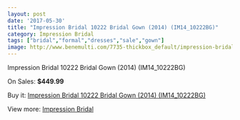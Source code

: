 ```yaml
---
layout: post
date: '2017-05-30'
title: "Impression Bridal 10222 Bridal Gown (2014) (IM14_10222BG)"
category: Impression Bridal
tags: ["bridal","formal","dresses","sale","gown"]
image: http://www.benemulti.com/7735-thickbox_default/impression-bridal-10222-bridal-gown-2014-im1410222bg.jpg
---
```

Impression Bridal 10222 Bridal Gown (2014) (IM14_10222BG)

On Sales: **$449.99**
<a href="https://www.benemulti.com/en/impression-bridal/2962-impression-bridal-10222-bridal-gown-2014-im1410222bg.html"><amp-img layout="responsive" width="600" height="600" src="//www.benemulti.com/7735-thickbox_default/impression-bridal-10222-bridal-gown-2014-im1410222bg.jpg" alt="Impression Bridal 10222 Bridal Gown (2014) (IM14_10222BG) 0" /></a>
<a href="https://www.benemulti.com/en/impression-bridal/2962-impression-bridal-10222-bridal-gown-2014-im1410222bg.html"><amp-img layout="responsive" width="600" height="600" src="//www.benemulti.com/7737-thickbox_default/impression-bridal-10222-bridal-gown-2014-im1410222bg.jpg" alt="Impression Bridal 10222 Bridal Gown (2014) (IM14_10222BG) 1" /></a>
<a href="https://www.benemulti.com/en/impression-bridal/2962-impression-bridal-10222-bridal-gown-2014-im1410222bg.html"><amp-img layout="responsive" width="600" height="600" src="//www.benemulti.com/7736-thickbox_default/impression-bridal-10222-bridal-gown-2014-im1410222bg.jpg" alt="Impression Bridal 10222 Bridal Gown (2014) (IM14_10222BG) 2" /></a>

Buy it: [Impression Bridal 10222 Bridal Gown (2014) (IM14_10222BG)](https://www.benemulti.com/en/impression-bridal/2962-impression-bridal-10222-bridal-gown-2014-im1410222bg.html "Impression Bridal 10222 Bridal Gown (2014) (IM14_10222BG)")

View more: [Impression Bridal](https://www.benemulti.com/en/31-impression-bridal "Impression Bridal")